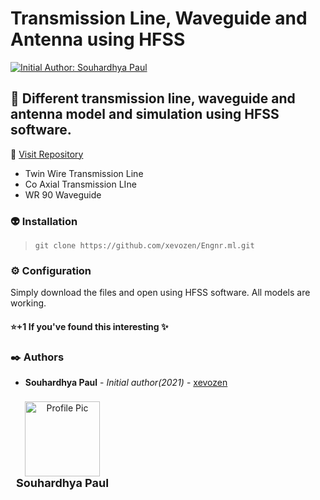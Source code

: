 # Transmission Line, Waveguide and Antenna using HFSS 

[![Initial Author: Souhardhya Paul](https://img.shields.io/badge/Initial%20Author-Souhardhya%20Paul-red)](https://github.com/xevozen)

:pushpin: Different transmission line,  waveguide and antenna model and simulation using HFSS software.
-------------

 :crown: [Visit Repository](https://github.com/xevozen/Engnr.ml.git "View Repository")

  - Twin Wire Transmission Line
  - Co Axial Transmission LIne
  - WR 90 Waveguide

### :alien: Installation
> ```git clone https://github.com/xevozen/Engnr.ml.git```

### :gear: Configuration
Simply download the files and open using HFSS software. All models are working.

#### :star:+1 If you've found this interesting :sparkles:

### :black_nib: Authors
  - **Souhardhya Paul** - *Initial author(2021)* - [xevozen](https://github.com/xevozen)

<div style="display: inline-block; width: 150px; padding: 5px; margin: 3px;">
	<center>
		<img src="https://avatars0.githubusercontent.com/u/47949303?s=460&v=4" alt="Profile Pic" width="120px">
		<br>
		<label style="font-size: 18px; font-weight: bold;">Souhardhya Paul</label>
		<br>
	</center>
</div>